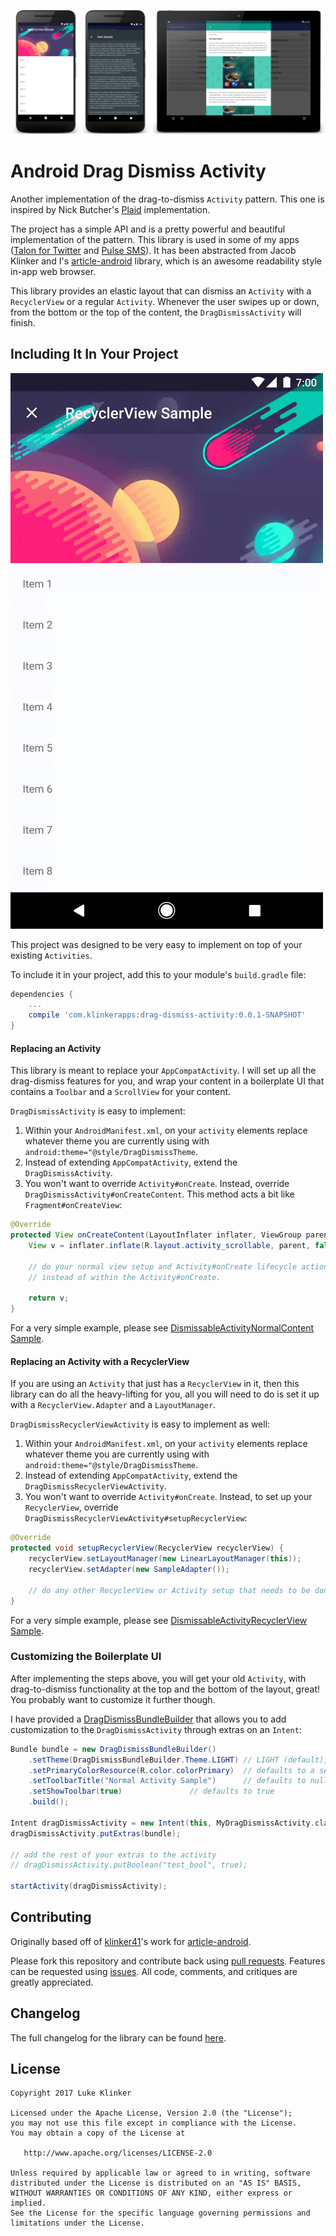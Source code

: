 ![feature graphic](artwork/sample.png)

# Android Drag Dismiss Activity

Another implementation of the drag-to-dismiss `Activity` pattern. This one is inspired by Nick Butcher's [Plaid](https://github.com/nickbutcher/plaid/blob/master/app/src/main/java/io/plaidapp/ui/widget/ElasticDragDismissFrameLayout.java) implementation.

The project has a simple API and is a pretty powerful and beautiful implementation of the pattern. This library is used in some of my apps ([Talon for Twitter](https://play.google.com/store/apps/details?id=com.klinker.android.twitter_l) and [Pulse SMS](https://play.google.com/store/apps/details?id=xyz.klinker.messenger)). It has been abstracted from Jacob Klinker and I's [article-android](https://github.com/klinker41/article-android/) library, which is an awesome readability style in-app web browser.

This library provides an elastic layout that can dismiss an `Activity` with a `RecyclerView` or a regular `Activity`. Whenever the user swipes up or down, from the bottom or the top of the content, the `DragDismissActivity` will finish.

## Including It In Your Project

![animation](artwork/animation.gif)

This project was designed to be very easy to implement on top of your existing `Activities`.

To include it in your project, add this to your module's `build.gradle` file:

```groovy
dependencies {
	...
	compile 'com.klinkerapps:drag-dismiss-activity:0.0.1-SNAPSHOT'
}
```

#### Replacing an Activity

This library is meant to replace your `AppCompatActivity`. I will set up all the drag-dismiss features for you, and wrap your content in a boilerplate UI that contains a `Toolbar` and a `ScrollView` for your content.

`DragDismissActivity` is easy to implement:

1. Within your `AndroidManifest.xml`, on your `activity` elements replace whatever theme you are currently using with `android:theme="@style/DragDismissTheme`.
2. Instead of extending `AppCompatActivity`, extend the `DragDismissActivity`.
3. You won't want to override `Activity#onCreate`. Instead, override `DragDismissActivity#onCreateContent`. This method acts a bit like `Fragment#onCreateView`:

```java
@Override
protected View onCreateContent(LayoutInflater inflater, ViewGroup parent) {
    View v = inflater.inflate(R.layout.activity_scrollable, parent, false);

    // do your normal view setup and Activity#onCreate lifecycle actions here, 
    // instead of within the Activity#onCreate.
    
    return v;
}
```

For a very simple example, please see [DismissableActivityNormalContent Sample](https://github.com/klinker24/Android-DragDismissActivity/blob/master/sample/src/main/java/xyz/klinker/drag_dismiss/DismissableActivityNormalContent.java).

#### Replacing an Activity with a RecyclerView

If you are using an `Activity` that just has a `RecyclerView` in it, then this library can do all the heavy-lifting for you, all you will need to do is set it up with a `RecyclerView.Adapter` and a `LayoutManager`.

`DragDismissRecyclerViewActivity` is easy to implement as well:

1. Within your `AndroidManifest.xml`, on your `activity` elements replace whatever theme you are currently using with `android:theme="@style/DragDismissTheme`.
2. Instead of extending `AppCompatActivity`, extend the `DragDismissRecyclerViewActivity`.
3. You won't want to override `Activity#onCreate`. Instead, to set up your `RecyclerView`, override `DragDismissRecyclerViewActivity#setupRecyclerView`:

```java
@Override
protected void setupRecyclerView(RecyclerView recyclerView) {
    recyclerView.setLayoutManager(new LinearLayoutManager(this));
    recyclerView.setAdapter(new SampleAdapter());
    
    // do any other RecyclerView or Activity setup that needs to be done
}
```

For a very simple example, please see [DismissableActivityRecyclerView Sample](https://github.com/klinker24/Android-DragDismissActivity/blob/master/sample/src/main/java/xyz/klinker/drag_dismiss/DismissableActivityRecyclerView.java).

### Customizing the Boilerplate UI

After implementing the steps above, you will get your old `Activity`, with drag-to-dismiss functionality at the top and the bottom of the layout, great! You probably want to customize it further though.

I have provided a [DragDismissBundleBuilder](https://github.com/klinker24/Android-DragDismissActivity/blob/master/library/src/main/java/xyz/klinker/android/drag_dismiss/DragDismissBundleBuilder.java) that allows you to add customization to the `DragDismissActivity` through extras on an `Intent`:

```java
Bundle bundle = new DragDismissBundleBuilder()
    .setTheme(DragDismissBundleBuilder.Theme.LIGHT)	// LIGHT (default), DARK, BLACK, DAY_NIGHT
    .setPrimaryColorResource(R.color.colorPrimary)	// defaults to a semi-transparent black
    .setToolbarTitle("Normal Activity Sample")		// defaults to null
    .setShowToolbar(true)				// defaults to true
    .build();

Intent dragDismissActivity = new Intent(this, MyDragDismissActivity.class);
dragDismissActivity.putExtras(bundle);

// add the rest of your extras to the activity
// dragDismissActivity.putBoolean("test_bool", true);

startActivity(dragDismissActivity);
```

## Contributing

Originally based off of [klinker41](https://github.com/klinker41)'s work for [article-android](https://github.com/klinker41/article-android).

Please fork this repository and contribute back using [pull requests](https://github.com/klinker24/Android-DragDismissActivity/pulls). Features can be requested using [issues](https://github.com/klinker24/Android-DragDismissActivity/issues). All code, comments, and critiques are greatly appreciated.

## Changelog

The full changelog for the library can be found [here](https://github.com/klinker24/Android-DragDismissActivity/blob/master/CHANGELOG.md).

## License

    Copyright 2017 Luke Klinker

    Licensed under the Apache License, Version 2.0 (the "License");
    you may not use this file except in compliance with the License.
    You may obtain a copy of the License at

       http://www.apache.org/licenses/LICENSE-2.0

    Unless required by applicable law or agreed to in writing, software
    distributed under the License is distributed on an "AS IS" BASIS,
    WITHOUT WARRANTIES OR CONDITIONS OF ANY KIND, either express or implied.
    See the License for the specific language governing permissions and
    limitations under the License.
